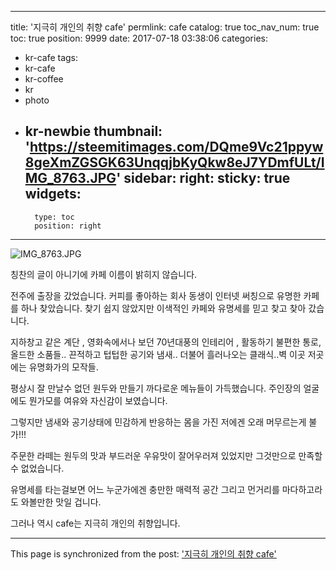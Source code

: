 
---
title: '지극히 개인의 취향 cafe'
permlink: cafe
catalog: true
toc_nav_num: true
toc: true
position: 9999
date: 2017-07-18 03:38:06
categories:
- kr-cafe
tags:
- kr-cafe
- kr-coffee
- kr
- photo
- kr-newbie
thumbnail: 'https://steemitimages.com/DQme9Vc21ppyw8geXmZGSGK63UnqqjbKyQkw8eJ7YDmfULt/IMG_8763.JPG'
sidebar:
    right:
        sticky: true
widgets:
    -
        type: toc
        position: right
---


![IMG_8763.JPG](https://steemitimages.com/DQme9Vc21ppyw8geXmZGSGK63UnqqjbKyQkw8eJ7YDmfULt/IMG_8763.JPG)

칭찬의 글이 아니기에 카페 이름이 밝히지 않습니다. 

전주에 출장을 갔었습니다. 커피를 좋아하는 회사 동생이 인터넷 써칭으로 유명한 카페를 하나 찾았습니다. 
찾기 쉽지 않았지만 이색적인 카페와 유명세를 믿고 찾고 찾아 갔습니다. 

지하창고 같은 계단 , 영화속에서나 보던 70년대풍의 인테리어 , 활동하기 불편한 통로, 올드한 소품들.. 끈적하고 텁텁한 공기와 냄새.. 더불어 흘러나오는 클래식..벽 이곳 저곳에는 유명화가의 모작들.

평상시 잘 만날수 없던 원두와 만들기 까다로운 메뉴들이 가득했습니다.  주인장의 얼굴에도 뭔가모를 여유와 자신감이 보였습니다.  

그렇지만 냄새와 공기상태에 민감하게 반응하는 몸을 가진 저에겐 오래 머무르는게 불가!!!

주문한 라떼는 원두의 맛과 부드러운 우유맛이 잘어우러져 있었지만 그것만으로 만족할수 없었습니다.  

유명세를 타는걸보면 어느 누군가에겐 충만한 매력적 공간 그리고 먼거리를 마다하고라도 와볼만한 맛일 겁니다. 

그러나 역시 cafe는 지극히 개인의 취향입니다.

- - -

This page is synchronized from the post: ['지극히 개인의 취향 cafe'](https://steemit.com/@kingbit/cafe)
